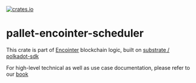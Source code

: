 [![crates.io](https://img.shields.io/crates/v/pallet-encointer-scheduler.svg)](https://crates.io/crates/pallet-encointer-scheduler)

# pallet-encointer-scheduler

This crate is part of [Encointer](https://encointer.org) blockchain logic, built on [substrate / polkadot-sdk](https://github.com/paritytech/polkadot-sdk)

For high-level technical as well as use case documentation, please refer to our [book](https://book.encointer.org)
